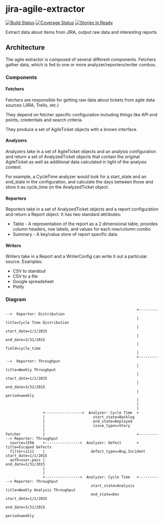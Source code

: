 # jira-agile-extractor

[![Build Status](https://travis-ci.org/cmheisel/agile-analytics.svg?branch=master)](https://travis-ci.org/cmheisel/agile-analytics)
[![Coverage Status](https://coveralls.io/repos/github/cmheisel/agile-analytics/badge.svg?branch=master)](https://coveralls.io/github/cmheisel/agile-analytics?branch=master)
[![Stories In Ready](Https://Badge.Waffle.Io/Cmheisel/Jira-Agile-Extractor.Svg?Label=Ready&Title=Ready)](Http://Waffle.Io/Cmheisel/Jira-Agile-Extractor)

Extract data about items from JIRA, output raw data and interesting reports

## Architecture

The agile extractor is composed of several different components. Fetchers gather data, which is fed to one or more analyzer/reporters/writer combos.

### Components

#### Fetchers

Fetchers are responsible for getting raw data about tickets from agile data sources (JIRA, Trello, etc.)

They depend on fetcher specific configuration including things like API end points, credentials and search criteria.

They produce a set of AgileTicket objects with a known interface.

#### Analyzers

Analyzers take in a set of AgileTicket objects and an analysis configuration and return a set of AnalyzedTicket objects that contain the original AgileTicket as well as additional data calculated in light of the analysis context.

For example, a CycleTime analyzer would look for a start_state and an end_state in the configuration, and calculate the days between those and store it as cycle_time on the AnalyzedTicket object.

#### Reporters

Reporters take in a set of AnalyzedTicket objects and a report configuration and return a Report object. It has two standard attributes:
* Table - A representation of the report as a 2 dimensional table, provides column headers, row labels, and values for each row/column combo
* Summary - A key/value store of report specific data

#### Writers

Writers take in a Report and a WriterConfig can write it out a particular source. Examples:
* CSV to standout
* CSV to a file
* Google spreadsheet
* Plotly

### Diagram

```
                                                            +----------->  Reporter: Distribution
                                                            |                title=Cycle Time Distribution
                                                            |                start_date=1/1/2015
                                                            |                end_date=3/31/2015
                                                            |                field=cycle_time
                                                            |
                                                            +----------->  Reporter: Throughput
                                                            |                title=Weekly Throughput
                                                            |                start_date=1/1/2015
                                                            |                end_date=3/31/2015
                                                            |                period=weekly
                                                            |
                                                            |
                                                            |
                 +----------------->  Analyzer: Cycle Time  +
                 |                      start_state=Backlog
                 |                      end_state=Deployed
                 |                      issue_types=Story
                 |
Fetcher          |                                          +-----------> Reporter: Throughput
  source=JIRA    +---------------->  Analyzer: Defect       +               title=Escaped Defects
  filter=1111    |                     defect_types=Bug,Incident            start_date=1/1/2015
  auth=user,pass |                                                          end_date=3/31/2015
                 |
                 |
                 +---------------->  Analyzer: Cycle Time   +-----------> Reporter: Throughput
                                       start_state=Analysis                 title=Weekly Analysis Throughput
                                       end_state=Dev                        start_date=1/1/2015
                                                                            end_date=3/31/2015
                                                                            period=weekly
```
